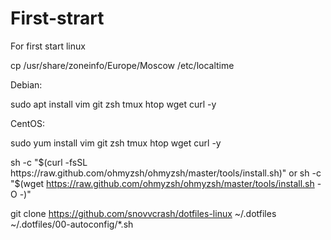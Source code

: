 # First-strart
For first start linux


cp /usr/share/zoneinfo/Europe/Moscow /etc/localtime


Debian:

sudo apt install vim git zsh tmux htop wget curl -y

CentOS:

sudo yum install vim git zsh tmux htop wget curl -y

sh -c "$(curl -fsSL https://raw.github.com/ohmyzsh/ohmyzsh/master/tools/install.sh)"
or
sh -c "$(wget https://raw.github.com/ohmyzsh/ohmyzsh/master/tools/install.sh -O -)"

git clone https://github.com/snovvcrash/dotfiles-linux ~/.dotfiles
~/.dotfiles/00-autoconfig/*.sh




